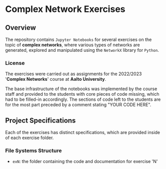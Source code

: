 # Complex Network Exercises
## Overview
The repository contains `Jupyter Notebooks` for several exercises on the topic of <b>complex networks</b>, where various types of networks are generated, explored and manipulated using the `NetworkX` library for `Python`.

### License
The exercises were carried out as assignments for the 2022/2023 '<b>Complex Networks</b>' course at <b>Aalto University</b>. 

The base infrastructure of the notebooks was implemented by the course staff and provided to the students with core pieces of code missing, which had to be filled-in accordingly. The sections of code left to the students are for the most part preceded by a comment stating "YOUR CODE HERE".

## Project Specifications
Each of the exercises has distinct specifications, which are provided inside of each exercise folder.

### File Systems Structure
* `exN`: the folder containing the code and documentation for exercise 'N'